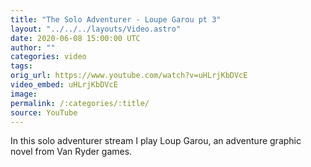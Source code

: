 ```yaml
---
title: "The Solo Adventurer - Loupe Garou pt 3"
layout: "../../../layouts/Video.astro"
date: 2020-06-08 15:00:00 UTC
author: ""
categories: video
tags: 
orig_url: https://www.youtube.com/watch?v=uHLrjKbDVcE
video_embed: uHLrjKbDVcE
image:
permalink: /:categories/:title/
source: YouTube
---
```


In this solo adventurer stream I play Loup Garou, an adventure graphic novel from Van Ryder games.